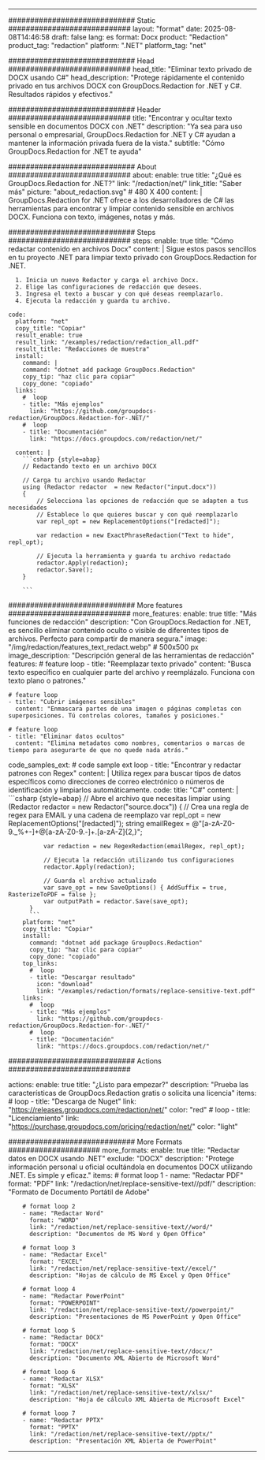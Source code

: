 
---
############################# Static ############################
layout: "format"
date:  2025-08-08T14:46:58
draft: false
lang: es
format: Docx
product: "Redaction"
product_tag: "redaction"
platform: ".NET"
platform_tag: "net"

############################# Head ############################
head_title: "Eliminar texto privado de DOCX usando C#"
head_description: "Protege rápidamente el contenido privado en tus archivos DOCX con GroupDocs.Redaction for .NET y C#. Resultados rápidos y efectivos."

############################# Header ############################
title: "Encontrar y ocultar texto sensible en documentos DOCX con .NET" 
description: "Ya sea para uso personal o empresarial, GroupDocs.Redaction for .NET y C# ayudan a mantener la información privada fuera de la vista."
subtitle: "Cómo GroupDocs.Redaction for .NET te ayuda" 

############################# About ############################
about:
    enable: true
    title: "¿Qué es GroupDocs.Redaction for .NET?"
    link: "/redaction/net/"
    link_title: "Saber más"
    picture: "about_redaction.svg" # 480 X 400
    content: |
       GroupDocs.Redaction for .NET ofrece a los desarrolladores de C# las herramientas para encontrar y limpiar contenido sensible en archivos DOCX. Funciona con texto, imágenes, notas y más.

############################# Steps ############################
steps:
    enable: true
    title: "Cómo redactar contenido en archivos Docx"
    content: |
      Sigue estos pasos sencillos en tu proyecto .NET para limpiar texto privado con GroupDocs.Redaction for .NET.
      
      1. Inicia un nuevo Redactor y carga el archivo Docx.
      2. Elige las configuraciones de redacción que desees.
      3. Ingresa el texto a buscar y con qué deseas reemplazarlo.
      4. Ejecuta la redacción y guarda tu archivo.
   
    code:
      platform: "net"
      copy_title: "Copiar"
      result_enable: true
      result_link: "/examples/redaction/redaction_all.pdf"
      result_title: "Redacciones de muestra"
      install:
        command: |
        command: "dotnet add package GroupDocs.Redaction"
        copy_tip: "haz clic para copiar"
        copy_done: "copiado"
      links:
        #  loop
        - title: "Más ejemplos"
          link: "https://github.com/groupdocs-redaction/GroupDocs.Redaction-for-.NET/"
        #  loop
        - title: "Documentación"
          link: "https://docs.groupdocs.com/redaction/net/"
          
      content: |
        ```csharp {style=abap}
        // Redactando texto en un archivo DOCX

        // Carga tu archivo usando Redactor
        using (Redactor redactor  = new Redactor("input.docx"))
        {
            // Selecciona las opciones de redacción que se adapten a tus necesidades
            // Establece lo que quieres buscar y con qué reemplazarlo
            var repl_opt = new ReplacementOptions("[redacted]");
            
            var redaction = new ExactPhraseRedaction("Text to hide", repl_opt);

            // Ejecuta la herramienta y guarda tu archivo redactado
            redactor.Apply(redaction);
            redactor.Save();
        }
        
        ```            


############################# More features ############################
more_features:
  enable: true
  title: "Más funciones de redacción"
  description: "Con GroupDocs.Redaction for .NET, es sencillo eliminar contenido oculto o visible de diferentes tipos de archivos. Perfecto para compartir de manera segura."
  image: "/img/redaction/features_text_redact.webp" # 500x500 px
  image_description: "Descripción general de las herramientas de redacción"
  features:
    # feature loop
    - title: "Reemplazar texto privado"
      content: "Busca texto específico en cualquier parte del archivo y reemplázalo. Funciona con texto plano o patrones."

    # feature loop
    - title: "Cubrir imágenes sensibles"
      content: "Enmascara partes de una imagen o páginas completas con superposiciones. Tú controlas colores, tamaños y posiciones."

    # feature loop
    - title: "Eliminar datos ocultos"
      content: "Elimina metadatos como nombres, comentarios o marcas de tiempo para asegurarte de que no quede nada atrás."
      
  code_samples_ext:
    # code sample ext loop
    - title: "Encontrar y redactar patrones con Regex"
      content: |
        Utiliza regex para buscar tipos de datos específicos como direcciones de correo electrónico o números de identificación y limpiarlos automáticamente.
      code:
        title: "C#"
        content: |
          ```csharp {style=abap}
          //  Abre el archivo que necesitas limpiar
          using (Redactor redactor  = new Redactor("source.docx"))
          {
              // Crea una regla de regex para EMAIL y una cadena de reemplazo
              var repl_opt = new ReplacementOptions("[redacted]");
              string emailRegex = @"[a-zA-Z0-9._%+-]+@[a-zA-Z0-9.-]+\.[a-zA-Z]{2,}";

              var redaction = new RegexRedaction(emailRegex, repl_opt);

              // Ejecuta la redacción utilizando tus configuraciones
              redactor.Apply(redaction);

              // Guarda el archivo actualizado
              var save_opt = new SaveOptions() { AddSuffix = true, RasterizeToPDF = false };
              var outputPath = redactor.Save(save_opt);
          }
          ```
        platform: "net"
        copy_title: "Copiar"
        install:
          command: "dotnet add package GroupDocs.Redaction"
          copy_tip: "haz clic para copiar"
          copy_done: "copiado"
        top_links:
          #  loop
          - title: "Descargar resultado"
            icon: "download"
            link: "/examples/redaction/formats/replace-sensitive-text.pdf"
        links:
          #  loop
          - title: "Más ejemplos"
            link: "https://github.com/groupdocs-redaction/GroupDocs.Redaction-for-.NET/"
          #  loop
          - title: "Documentación"
            link: "https://docs.groupdocs.com/redaction/net/"


############################# Actions ############################

actions:
  enable: true
  title: "¿Listo para empezar?"
  description: "Prueba las características de GroupDocs.Redaction gratis o solicita una licencia"
  items:
    #  loop
    - title: "Descarga de Nuget"
      link: "https://releases.groupdocs.com/redaction/net/"
      color: "red"
        #  loop
    - title: "Licenciamiento"
      link: "https://purchase.groupdocs.com/pricing/redaction/net/"
      color: "light"


############################# More Formats #####################
more_formats:
    enable: true
    title: "Redactar datos en DOCX usando .NET"
    exclude: "DOCX"
    description: "Protege información personal u oficial ocultándola en documentos DOCX utilizando .NET. Es simple y eficaz."
    items: 
        # format loop 1
        - name: "Redactar PDF"
          format: "PDF"
          link: "/redaction/net/replace-sensitive-text//pdf/"
          description: "Formato de Documento Portátil de Adobe"

        # format loop 2
        - name: "Redactar Word"
          format: "WORD"
          link: "/redaction/net/replace-sensitive-text//word/"
          description: "Documentos de MS Word y Open Office"
          
        # format loop 3
        - name: "Redactar Excel"
          format: "EXCEL"
          link: "/redaction/net/replace-sensitive-text//excel/"
          description: "Hojas de cálculo de MS Excel y Open Office"

        # format loop 4
        - name: "Redactar PowerPoint"
          format: "POWERPOINT"
          link: "/redaction/net/replace-sensitive-text//powerpoint/"
          description: "Presentaciones de MS PowerPoint y Open Office"

        # format loop 5
        - name: "Redactar DOCX"
          format: "DOCX"
          link: "/redaction/net/replace-sensitive-text//docx/"
          description: "Documento XML Abierto de Microsoft Word"
          
        # format loop 6
        - name: "Redactar XLSX"
          format: "XLSX"
          link: "/redaction/net/replace-sensitive-text//xlsx/"
          description: "Hoja de cálculo XML Abierta de Microsoft Excel"
          
        # format loop 7
        - name: "Redactar PPTX"
          format: "PPTX"
          link: "/redaction/net/replace-sensitive-text//pptx/"
          description: "Presentación XML Abierta de PowerPoint"


---